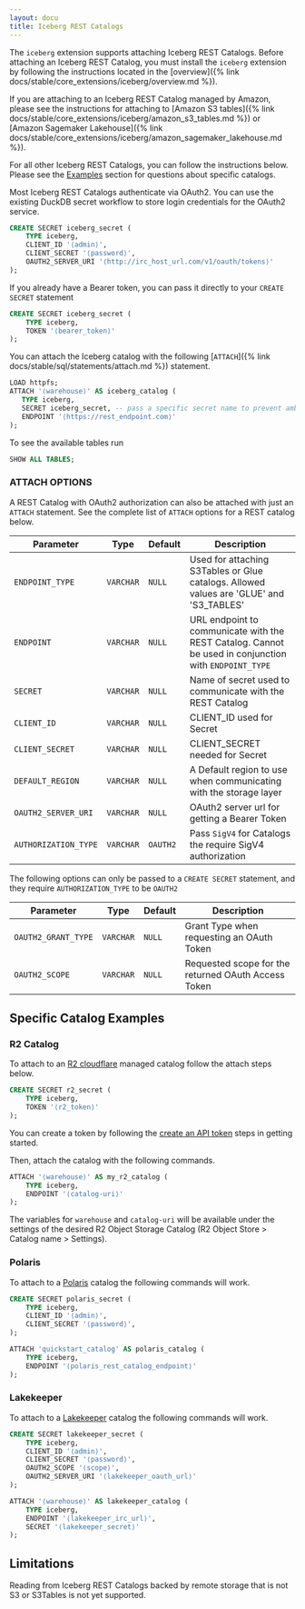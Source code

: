 ```yaml
---
layout: docu
title: Iceberg REST Catalogs
---
```


The `iceberg` extension supports attaching Iceberg REST Catalogs. Before attaching an Iceberg REST Catalog, you must install the `iceberg` extension by following the instructions located in the [overview]({% link docs/stable/core_extensions/iceberg/overview.md %}).

If you are attaching to an Iceberg REST Catalog managed by Amazon, please see the instructions for attaching to [Amazon S3 tables]({% link docs/stable/core_extensions/iceberg/amazon_s3_tables.md %}) or [Amazon Sagemaker Lakehouse]({% link docs/stable/core_extensions/iceberg/amazon_sagemaker_lakehouse.md %}).

For all other Iceberg REST Catalogs, you can follow the instructions below. Please see the [Examples](#specific-catalog-examples) section for questions about specific catalogs.

Most Iceberg REST Catalogs authenticate via OAuth2. You can use the existing DuckDB secret workflow to store login credentials for the OAuth2 service.

```sql
CREATE SECRET iceberg_secret (
    TYPE iceberg,
    CLIENT_ID '⟨admin⟩',
    CLIENT_SECRET '⟨password⟩',
    OAUTH2_SERVER_URI '⟨http://irc_host_url.com/v1/oauth/tokens⟩'
);
```

If you already have a Bearer token, you can pass it directly to your `CREATE SECRET` statement

```sql
CREATE SECRET iceberg_secret (
    TYPE iceberg,
    TOKEN '⟨bearer_token⟩'
);
```

You can attach the Iceberg catalog with the following [`ATTACH`]({% link docs/stable/sql/statements/attach.md %}) statement.

```sql
LOAD httpfs;
ATTACH '⟨warehouse⟩' AS iceberg_catalog (
   TYPE iceberg,
   SECRET iceberg_secret, -- pass a specific secret name to prevent ambiguity
   ENDPOINT '⟨https://rest_endpoint.com⟩'
);
```

To see the available tables run
```sql
SHOW ALL TABLES;
```

### ATTACH OPTIONS

A REST Catalog with OAuth2 authorization can also be attached with just an `ATTACH` statement. See the complete list of `ATTACH` options for a REST catalog below. 

 
| Parameter                    | Type       | Default  | Description                                                |
| ---------------------------- | ---------- | -------- | ---------------------------------------------------------- |
| `ENDPOINT_TYPE`              | `VARCHAR`  | `NULL`   | Used for attaching S3Tables or Glue catalogs. Allowed values are 'GLUE' and 'S3_TABLES' |
| `ENDPOINT`                   | `VARCHAR`  | `NULL`   | URL endpoint to communicate with the REST Catalog. Cannot be used in conjunction with `ENDPOINT_TYPE`            |
| `SECRET`                     | `VARCHAR`  | `NULL`   | Name of secret used to communicate with the REST Catalog |
| `CLIENT_ID`                  | `VARCHAR`  | `NULL`   | CLIENT_ID used for Secret                                     |
| `CLIENT_SECRET`              | `VARCHAR`  | `NULL`   | CLIENT_SECRET needed for Secret                               |
| `DEFAULT_REGION`             | `VARCHAR`  | `NULL`   | A Default region to use when communicating with the storage layer |
| `OAUTH2_SERVER_URI`          | `VARCHAR`  | `NULL`   | OAuth2 server url for getting a Bearer Token                  |
| `AUTHORIZATION_TYPE`         | `VARCHAR`  | `OAUTH2` | Pass `SigV4` for Catalogs the require SigV4 authorization |


The following options can only be passed to a `CREATE SECRET` statement, and they require `AUTHORIZATION_TYPE` to be `OAUTH2`

| Parameter                    | Type       | Default  | Description                                                |
| ---------------------------- | ---------- | -------- | ---------------------------------------------------------- |
| `OAUTH2_GRANT_TYPE`          | `VARCHAR`  | `NULL` | Grant Type when requesting an OAuth Token |
| `OAUTH2_SCOPE`               | `VARCHAR`  | `NULL` | Requested scope for the returned OAuth Access Token |

## Specific Catalog Examples

### R2 Catalog

To attach to an [R2 cloudflare](https://developers.cloudflare.com/r2/data-catalog/) managed catalog follow the attach steps below. 


```sql
CREATE SECRET r2_secret (
    TYPE iceberg,
    TOKEN '⟨r2_token⟩'
);

```

You can create a token by following the [create an API token](https://developers.cloudflare.com/r2/data-catalog/get-started/#3-create-an-api-token) steps in getting started.

Then, attach the catalog with the following commands.

```sql
ATTACH '⟨warehouse⟩' AS my_r2_catalog (
    TYPE iceberg,
    ENDPOINT '⟨catalog-uri⟩'
);
```

The variables for `warehouse` and `catalog-uri` will be available under the settings of the desired R2 Object Storage Catalog (R2 Object Store > Catalog name > Settings).

### Polaris

To attach to a [Polaris](https://polaris.apache.org) catalog the following commands will work.

```sql
CREATE SECRET polaris_secret (
    TYPE iceberg,
    CLIENT_ID '⟨admin⟩',
    CLIENT_SECRET '⟨password⟩',
);
```

```sql
ATTACH 'quickstart_catalog' AS polaris_catalog (
    TYPE iceberg,
    ENDPOINT '⟨polaris_rest_catalog_endpoint⟩'
);
```


### Lakekeeper

To attach to a [Lakekeeper](https://docs.lakekeeper.io) catalog the following commands will work.

```sql
CREATE SECRET lakekeeper_secret (
    TYPE iceberg,
    CLIENT_ID '⟨admin⟩',
    CLIENT_SECRET '⟨password⟩',
    OAUTH2_SCOPE '⟨scope⟩',
    OAUTH2_SERVER_URI '⟨lakekeeper_oauth_url⟩'
);
```

```sql
ATTACH '⟨warehouse⟩' AS lakekeeper_catalog (
    TYPE iceberg,
    ENDPOINT '⟨lakekeeper_irc_url⟩',
    SECRET '⟨lakekeeper_secret⟩'
);
```

## Limitations

Reading from Iceberg REST Catalogs backed by remote storage that is not S3 or S3Tables is not yet supported.
